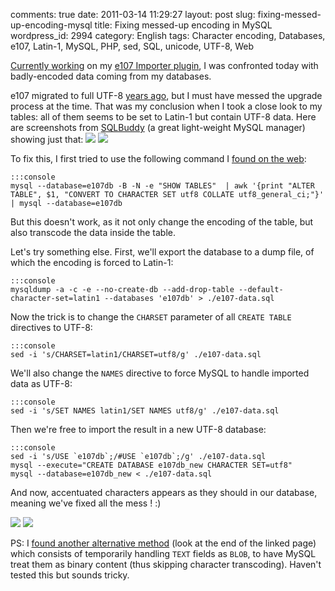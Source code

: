 comments: true
date: 2011-03-14 11:29:27
layout: post
slug: fixing-messed-up-encoding-mysql
title: Fixing messed-up encoding in MySQL
wordpress_id: 2994
category: English
tags: Character encoding, Databases, e107, Latin-1, MySQL, PHP, sed, SQL, unicode, UTF-8, Web

[Currently working](http://kevin.deldycke.com/2011/03/e107-importer-1-1/) on my [e107 Importer plugin](http://wordpress.org/extend/plugins/e107-importer/), I was confronted today with badly-encoded data coming from my databases.

e107 migrated to full UTF-8 [years ago](http://e107.org/comment.php?comment.news.735), but I must have messed the upgrade process at the time. That was my conclusion when I took a close look to my tables: all of them seems to be set to Latin-1 but contain UTF-8 data. Here are screenshots from [SQLBuddy](http://www.sqlbuddy.com) (a great light-weight MySQL manager) showing just that:
[![](http://kevin.deldycke.com/wp-content/uploads/2011/03/e107-latin1-encoded-mysql-tables-300x197.png)](http://kevin.deldycke.com/wp-content/uploads/2011/03/e107-latin1-encoded-mysql-tables.png)
[![](http://kevin.deldycke.com/wp-content/uploads/2011/03/utf8-encoded-data-in-latin1-tables-300x112.png)](http://kevin.deldycke.com/wp-content/uploads/2011/03/utf8-encoded-data-in-latin1-tables.png)

To fix this, I first tried to use the following command I [found on the web](http://www.commandlinefu.com/commands/view/1575/convert-all-mysql-tables-and-fields-to-utf8):


    :::console
    mysql --database=e107db -B -N -e "SHOW TABLES"  | awk '{print "ALTER TABLE", $1, "CONVERT TO CHARACTER SET utf8 COLLATE utf8_general_ci;"}' | mysql --database=e107db




But this doesn't work, as it not only change the encoding of the table, but also transcode the data inside the table.

Let's try something else. First, we'll export the database to a dump file, of which the encoding is forced to Latin-1:


    :::console
    mysqldump -a -c -e --no-create-db --add-drop-table --default-character-set=latin1 --databases 'e107db' > ./e107-data.sql




Now the trick is to change the `CHARSET` parameter of all `CREATE TABLE` directives to UTF-8:


    :::console
    sed -i 's/CHARSET=latin1/CHARSET=utf8/g' ./e107-data.sql




We'll also change the `NAMES` directive to force MySQL to handle imported data as UTF-8:


    :::console
    sed -i 's/SET NAMES latin1/SET NAMES utf8/g' ./e107-data.sql




Then we're free to import the result in a new UTF-8 database:


    :::console
    sed -i 's/USE `e107db`;/#USE `e107db`;/g' ./e107-data.sql
    mysql --execute="CREATE DATABASE e107db_new CHARACTER SET=utf8"
    mysql --database=e107db_new < ./e107-data.sql




And now, accentuated characters appears as they should in our database, meaning we've fixed all the mess ! :)

[![](http://kevin.deldycke.com/wp-content/uploads/2011/03/e107-utf8-encoded-mysql-tables-300x197.png)](http://kevin.deldycke.com/wp-content/uploads/2011/03/e107-utf8-encoded-mysql-tables.png)
[![](http://kevin.deldycke.com/wp-content/uploads/2011/03/fixed-utf8-data-in-tables-300x113.png)](http://kevin.deldycke.com/wp-content/uploads/2011/03/fixed-utf8-data-in-tables.png)

PS: I [found another alternative method](http://en.gentoo-wiki.com/wiki/Convert_latin1_to_UTF-8_in_MySQL#Alternative_Method) (look at the end of the linked page) which consists of temporarily handling `TEXT` fields as `BLOB`, to have MySQL treat them as binary content (thus skipping character transcoding). Haven't tested this but sounds tricky.
